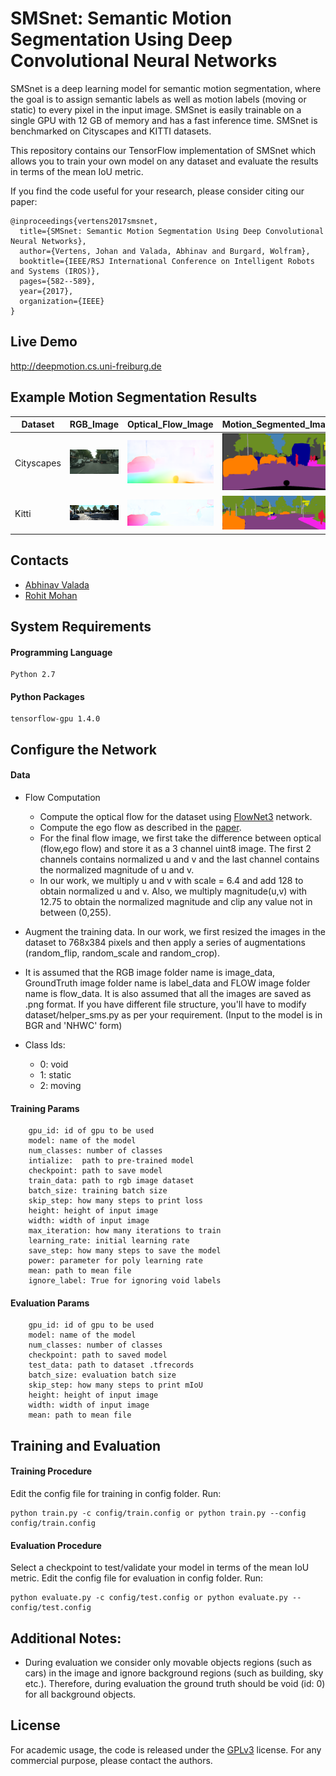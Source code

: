# SMSnet:  Semantic  Motion  Segmentation Using  Deep  Convolutional  Neural  Networks
SMSnet is a deep learning model for semantic motion segmentation, where the goal is to assign semantic labels as well as motion labels (moving or static) to every pixel in the input image. SMSnet is easily trainable on a single GPU with 12 GB of memory and has a fast inference time. SMSnet is benchmarked on Cityscapes and KITTI datasets.

This repository contains our TensorFlow implementation of SMSnet which allows you to train your own model on any dataset and evaluate the results in terms of the mean IoU metric.

If you find the code useful for your research, please consider citing our paper:
```
@inproceedings{vertens2017smsnet,
  title={SMSnet: Semantic Motion Segmentation Using Deep Convolutional Neural Networks},
  author={Vertens, Johan and Valada, Abhinav and Burgard, Wolfram},
  booktitle={IEEE/RSJ International Conference on Intelligent Robots and Systems (IROS)},
  pages={582--589},
  year={2017},
  organization={IEEE}
}
```

## Live Demo
http://deepmotion.cs.uni-freiburg.de

## Example Motion Segmentation Results

| Dataset       | RGB_Image     | Optical_Flow_Image| Motion_Segmented_Image|
| ------------- | ------------- | -------------  | -------------  |
| Cityscapes    |<img src="images/city_rgb.png" width=300> |  <img src="images/city_flow.png" width=300>| <img src="images/city_prediction.png" width=300>|
| Kitti  | <img src="images/kitti_rgb.png" width=300>  |<img src="images/kitti_flow.png" width=300> |<img src="images/kitti_prediction.png" width=300> |

## Contacts
* [Abhinav Valada](http://www2.informatik.uni-freiburg.de/~valada)
* [Rohit Mohan](https://github.com/mohan1914)

## System Requirements

#### Programming Language
```
Python 2.7
```

#### Python Packages
```
tensorflow-gpu 1.4.0
```

## Configure the Network
#### Data
* Flow Computation
  - Compute the optical flow for the dataset using [FlowNet3](https://github.com/lmb-freiburg/netdef_models/tree/master/FlowNet3) network.
  - Compute the ego flow as described in the [paper](http://ais.informatik.uni-freiburg.de/publications/papers/valada17iros.pdf).
  - For the final flow image, we first take the difference between optical (flow,ego flow) and store it as a 3 channel uint8 image. The first 2 channels contains normalized u and v and the last channel contains the normalized magnitude of u and v.
  - In our work, we multiply u and v with scale = 6.4 and add 128 to obtain normalized u and v. Also, we multiply magnitude(u,v) with 12.75 to obtain the normalized magnitude and clip any value not in between (0,255). 
  
* Augment the training data.
  In our work, we first resized the images in the dataset to 768x384 pixels and then apply a series of augmentations (random_flip, random_scale and random_crop).

* It is assumed that the RGB image folder name is image_data, GroundTruth image folder name is label_data and FLOW image folder name is flow_data. It is also assumed that all the images are saved as .png format. If you have different file structure, you'll have to modify dataset/helper_sms.py as per your requirement.
  (Input to the model is in BGR and 'NHWC' form)
 
* Class Ids:
  - 0: void
  - 1: static
  - 2: moving
  
 #### Training Params
```
    gpu_id: id of gpu to be used
    model: name of the model
    num_classes: number of classes
    intialize:  path to pre-trained model
    checkpoint: path to save model
    train_data: path to rgb image dataset
    batch_size: training batch size
    skip_step: how many steps to print loss 
    height: height of input image
    width: width of input image
    max_iteration: how many iterations to train
    learning_rate: initial learning rate
    save_step: how many steps to save the model
    power: parameter for poly learning rate
    mean: path to mean file
    ignore_label: True for ignoring void labels
```

#### Evaluation Params
```
    gpu_id: id of gpu to be used
    model: name of the model
    num_classes: number of classes
    checkpoint: path to saved model
    test_data: path to dataset .tfrecords
    batch_size: evaluation batch size
    skip_step: how many steps to print mIoU
    height: height of input image
    width: width of input image
    mean: path to mean file 
```

## Training and Evaluation

#### Training Procedure
Edit the config file for training in config folder.
Run:
```
python train.py -c config/train.config or python train.py --config config/train.config
```

#### Evaluation Procedure

Select a checkpoint to test/validate your model in terms of the mean IoU metric.
Edit the config file for evaluation in config folder. Run:
```
python evaluate.py -c config/test.config or python evaluate.py --config/test.config
```
## Additional Notes:
   * During evaluation we consider only movable objects regions (such as cars) in the image and ignore background regions (such as building, sky etc.). Therefore, during evaluation the ground truth should be void (id: 0) for all background objects.  
   
## License
For academic usage, the code is released under the [GPLv3](https://www.gnu.org/licenses/gpl-3.0.en.html) license. For any commercial purpose, please contact the authors.
